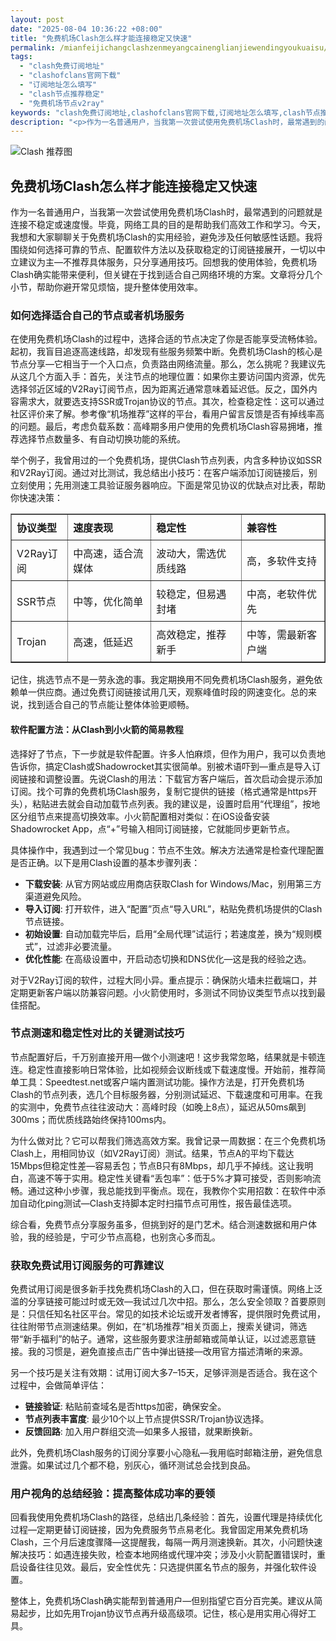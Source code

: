 ```yaml
---
layout: post
date: "2025-08-04 10:36:22 +08:00"
title: "免费机场Clash怎么样才能连接稳定又快速"
permalink: /mianfeijichangclashzenmeyangcainenglianjiewendingyoukuaisu/
tags:
  - "clash免费订阅地址"
  - "clashofclans官网下载"
  - "订阅地址怎么填写"
  - "clash节点推荐稳定"
  - "免费机场节点v2ray"
keywords: "clash免费订阅地址,clashofclans官网下载,订阅地址怎么填写,clash节点推荐稳定,免费机场节点v2ray"
description: "<p>作为一名普通用户，当我第一次尝试使用免费机场Clash时，最常遇到的问题就是连接不稳定或速度慢。毕竟，网络工具的目的是帮助我们高效工作和学习。今天，我想和大家聊聊关于免费机场Clash的实用经验，避免涉及任何敏感性话题。我将围绕如何选择可靠的节点、配置软件方法以及获取稳定的订阅链接展开，一切以中立建议为主—不推荐具体服务，只分享通用技巧。回想我的使用体验，免费机场Clash确实能带来便利，但关键在于找到适合自己网络环境的方案。文章将分几个小节，帮助你避开常见烦恼，提升整体使用效率。</p>"
---
```


![Clash 推荐图](https://clashjd.github.io/assets/img/免费机场节点推荐.png)

## 免费机场Clash怎么样才能连接稳定又快速

<p>作为一名普通用户，当我第一次尝试使用免费机场Clash时，最常遇到的问题就是连接不稳定或速度慢。毕竟，网络工具的目的是帮助我们高效工作和学习。今天，我想和大家聊聊关于免费机场Clash的实用经验，避免涉及任何敏感性话题。我将围绕如何选择可靠的节点、配置软件方法以及获取稳定的订阅链接展开，一切以中立建议为主—不推荐具体服务，只分享通用技巧。回想我的使用体验，免费机场Clash确实能带来便利，但关键在于找到适合自己网络环境的方案。文章将分几个小节，帮助你避开常见烦恼，提升整体使用效率。</p>
<h3>如何选择适合自己的节点或者机场服务</h3>
<p>在使用免费机场Clash的过程中，选择合适的节点决定了你是否能享受流畅体验。起初，我盲目追逐高速线路，却发现有些服务频繁中断。免费机场Clash的核心是节点分享—它相当于一个入口点，负责路由网络流量。那么，怎么挑呢？我建议先从这几个方面入手：首先，关注节点的地理位置：如果你主要访问国内资源，优先选择邻近区域的V2Ray订阅节点，因为距离近通常意味着延迟低。反之，国外内容需求大，就要选支持SSR或Trojan协议的节点。其次，检查稳定性：这可以通过社区评价来了解。参考像“机场推荐”这样的平台，看用户留言反馈是否有掉线率高的问题。最后，考虑负载系数：高峰期多用户使用的免费机场Clash容易拥堵，推荐选择节点数量多、有自动切换功能的系统。</p>
<p>举个例子，我曾用过的一个免费机场，提供Clash节点列表，内含多种协议如SSR和V2Ray订阅。通过对比测试，我总结出小技巧：在客户端添加订阅链接后，别立刻使用；先用测速工具验证服务器响应。下面是常见协议的优缺点对比表，帮助你快速决策：</p>
<table border="1" style="width:100%; border-collapse:collapse">
<tr>
<td style="padding:8px"><strong>协议类型</strong></td>
<td style="padding:8px"><strong>速度表现</strong></td>
<td style="padding:8px"><strong>稳定性</strong></td>
<td style="padding:8px"><strong>兼容性</strong></td>
</tr>
<tr>
<td style="padding:8px">V2Ray订阅</td>
<td style="padding:8px">中高速，适合流媒体</td>
<td style="padding:8px">波动大，需选优质线路</td>
<td style="padding:8px">高，多软件支持</td>
</tr>
<tr>
<td style="padding:8px">SSR节点</td>
<td style="padding:8px">中等，优化简单</td>
<td style="padding:8px">较稳定，但易遇封堵</td>
<td style="padding:8px">中高，老软件优先</td>
</tr>
<tr>
<td style="padding:8px">Trojan</td>
<td style="padding:8px">高速，低延迟</td>
<td style="padding:8px">高效稳定，推荐新手</td>
<td style="padding:8px">中等，需最新客户端</td>
</tr>
</table>
<p>记住，挑选节点不是一劳永逸的事。我定期换用不同免费机场Clash服务，避免依赖单一供应商。通过免费订阅链接试用几天，观察峰值时段的网速变化。总的来说，找到适合自己的节点能让整体体验更顺畅。</p>
<h4>软件配置方法：从Clash到小火箭的简易教程</h4>
<p>选择好了节点，下一步就是软件配置。许多人怕麻烦，但作为用户，我可以负责地告诉你，搞定Clash或Shadowrocket其实很简单。别被术语吓到—重点是导入订阅链接和调整设置。先说Clash的用法：下载官方客户端后，首次启动会提示添加订阅。找个可靠的免费机场Clash服务，复制它提供的链接（格式通常是https开头），粘贴进去就会自动加载节点列表。我的建议是，设置时启用“代理组”，按地区分组节点来提高切换效率。小火箭配置相对类似：在iOS设备安装Shadowrocket App，点“+”号输入相同订阅链接，它就能同步更新节点。</p>
<p>具体操作中，我遇到过一个常见bug：节点不生效。解决方法通常是检查代理配置是否正确。以下是用Clash设置的基本步骤列表：</p>
<ul>
<li><strong>下载安装</strong>: 从官方网站或应用商店获取Clash for Windows/Mac，别用第三方渠道避免风险。</li>
<li><strong>导入订阅</strong>: 打开软件，进入“配置”页点“导入URL”，粘贴免费机场提供的Clash节点链接。</li>
<li><strong>初始设置</strong>: 自动加载完毕后，启用“全局代理”试运行；若速度差，换为“规则模式”，过滤非必要流量。</li>
<li><strong>优化性能</strong>: 在高级设置中，开启动态切换和DNS优化—这是我的经验之选。</li>
</ul>
<p>对于V2Ray订阅的软件，过程大同小异。重点提示：确保防火墙未拦截端口，并定期更新客户端以防兼容问题。小火箭使用时，多测试不同协议类型节点以找到最佳搭配。</p>
<h3>节点测速和稳定性对比的关键测试技巧</h3>
<p>节点配置好后，千万别直接开用—做个小测速吧！这步我常忽略，结果就是卡顿连连。稳定性直接影响日常体验，比如视频会议断线或下载速度慢。开始前，推荐简单工具：Speedtest.net或客户端内置测试功能。操作方法是，打开免费机场Clash的节点列表，选几个目标服务器，分别测试延迟、下载速度和可用率。在我的实测中，免费节点往往波动大：高峰时段（如晚上8点），延迟从50ms飙到300ms；而优质线路始终保持100ms内。</p>
<p>为什么做对比？它可以帮我们筛选高效方案。我曾记录一周数据：在三个免费机场Clash上，用相同协议（如V2Ray订阅）测试。结果，节点A的平均下载达15Mbps但稳定性差—容易丢包；节点B只有8Mbps，却几乎不掉线。这让我明白，高速不等于实用。稳定性关键看“丢包率”：低于5%才算可接受，否则影响流畅。通过这种小步骤，我总能找到平衡点。现在，我教你个实用招数：在软件中添加自动化ping测试—Clash支持脚本定时扫描节点可用性，报告最佳选项。</p>
<p>综合看，免费节点分享服务虽多，但挑到好的是门艺术。结合测速数据和用户体验，我的经验是，宁可少节点高稳，也别贪心多而乱。</p>
<h3>获取免费试用订阅服务的可靠建议</h3>
<p>免费试用订阅是很多新手找免费机场Clash的入口，但在获取时需谨慎。网络上泛滥的分享链接可能过时或无效—我试过几次中招。那么，怎么安全领取？首要原则是：只信任知名社区平台。常见的如技术论坛或开发者博客，提供限时免费试用，往往附带节点测速结果。例如，在“机场推荐”相关页面上，搜索关键词，筛选带“新手福利”的帖子。通常，这些服务要求注册邮箱或简单认证，以过滤恶意链接。我的习惯是，避免直接点击广告中弹出链接—改用官方描述清晰的来源。</p>
<p>另一个技巧是关注有效期：试用订阅大多7–15天，足够评测是否适合。我在这个过程中，会做简单评估：</p>
<ul>
<li><strong>链接验证</strong>: 粘贴前查域名是否https加密，确保安全。</li>
<li><strong>节点列表丰富度</strong>: 最少10个以上节点提供SSR/Trojan协议选择。</li>
<li><strong>反馈回路</strong>: 加入用户群组交流—如果多人报错，就果断换新。</li>
</ul>
<p>此外，免费机场Clash服务的订阅分享要小心隐私—我用临时邮箱注册，避免信息泄露。如果试过几个都不稳，别灰心，循环测试总会找到良品。</p>
<h3>用户视角的总结经验：提高整体成功率的要领</h3>
<p>回看我使用免费机场Clash的路径，总结出几条经验：首先，设置代理是持续优化过程—定期更替订阅链接，因为免费服务节点易老化。我曾固定用某免费机场Clash，三个月后速度骤降—这提醒我，每隔一两月测速换新。其次，小问题快速解决技巧：如遇连接失败，检查本地网络或代理冲突；涉及小火箭配置错误时，重启设备往往见效。最后，安全性优先：只选提供匿名节点的服务，并强化软件设置。</p>
<p>整体上，免费机场Clash确实能帮到普通用户—但别指望它百分百完美。建议从简易起步，比如先用Trojan协议节点再升级高级项。记住，核心是用实用心得好工具。</p>